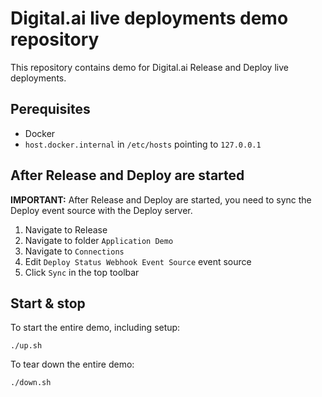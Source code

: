# Digital.ai live deployments demo repository

This repository contains demo for Digital.ai Release and Deploy live deployments.

## Perequisites

* Docker 
* `host.docker.internal` in `/etc/hosts` pointing to `127.0.0.1`

## After Release and Deploy are started

**IMPORTANT:** After Release and Deploy are started, you need to sync the Deploy event source with the Deploy server.
1. Navigate to Release
2. Navigate to folder `Application Demo`
3. Navigate to `Connections`
4. Edit `Deploy Status Webhook Event Source` event source
5. Click `Sync` in the top toolbar

## Start & stop

To start the entire demo, including setup:

    ./up.sh

To tear down the entire demo:

    ./down.sh
